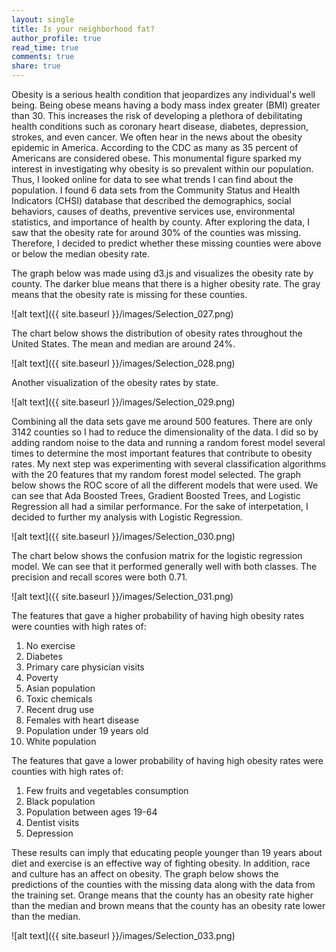 ```yaml
---
layout: single
title: Is your neighborhood fat?
author_profile: true
read_time: true
comments: true
share: true
---
```

Obesity is a serious health condition that jeopardizes any individual's well being. Being obese means having a body mass index greater (BMI) greater than 30. This increases the risk of developing a plethora of debilitating health conditions such as coronary heart disease, diabetes, depression, strokes, and even cancer. We often hear in the news about the obesity epidemic in America. According to the CDC as many as 35 percent of Americans are considered obese. This monumental figure sparked my interest in investigating why obesity is so prevalent within our population. Thus, I looked online for data to see what trends I can find about the population. I found 6 data sets from the Community Status and Health Indicators (CHSI) database that described the demographics, social behaviors, causes of deaths, preventive services use, environmental statistics, and importance of health by county. After exploring the data, I saw that the obesity rate for around 30% of the counties was missing. Therefore, I decided to predict whether these missing counties were above or below the median obesity rate.

The graph below was made using d3.js and visualizes the obesity rate by county. The darker blue means that there is a higher obesity rate. The gray means that the obesity rate is missing for these counties.

![alt text]({{ site.baseurl }}/images/Selection_027.png) 

The chart below shows the distribution of obesity rates throughout the United States. The mean and median are around 24%.

![alt text]({{ site.baseurl }}/images/Selection_028.png)

Another visualization of the obesity rates by state. 

![alt text]({{ site.baseurl }}/images/Selection_029.png)

Combining all the data sets gave me around 500 features. There are only 3142 counties so I had to reduce the dimensionality of the data. I did so by adding random noise to the data and running a random forest model several times to determine the most important features that contribute to obesity rates. My next step was experimenting with several classification algorithms with the 20 features that my random forest model selected. The graph below shows the ROC score of all the different models that were used. We can see that Ada Boosted Trees, Gradient Boosted Trees, and Logistic Regression all had a similar performance. For the sake of interpetation, I decided to further my analysis with Logistic Regression.

![alt text]({{ site.baseurl }}/images/Selection_030.png)

The chart below shows the confusion matrix for the logistic regression model. We can see that it performed generally well with both classes. The precision and recall scores were both 0.71. 

![alt text]({{ site.baseurl }}/images/Selection_031.png)

The features that gave a higher probability of having high obesity rates were counties with high rates of: 

1. No exercise
2. Diabetes
3. Primary care physician visits
4. Poverty
5. Asian population
6. Toxic chemicals
7. Recent drug use
8. Females with heart disease
9. Population under 19 years old
10. White population

The features that gave a lower probability of having high obesity rates were counties with high rates of: 

1. Few fruits and vegetables consumption
2. Black population
3. Population between ages 19-64
4. Dentist visits
5. Depression

These results can imply that educating people younger than 19 years about diet and exercise is an effective way of fighting obesity. In addition, race and culture has an affect on obesity. The graph below shows the predictions of the counties with the missing data along with the data from the training set. Orange means that the county has an obesity rate higher than the median and brown means that the county has an obesity rate lower than the median.

![alt text]({{ site.baseurl }}/images/Selection_033.png)
